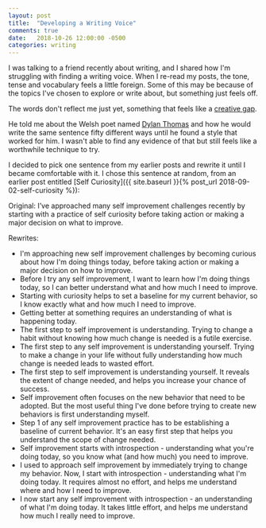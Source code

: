 ```yaml
---
layout: post
title:  "Developing a Writing Voice"
comments: true
date:   2018-10-26 12:00:00 -0500
categories: writing
---
```


I was talking to a friend recently about writing, and I shared how I'm struggling with finding a writing voice. When I re-read my posts, the tone, tense and vocabulary feels a little foreign. Some of this may be because of the topics I've chosen to explore or write about, but something just feels off.

The words don't reflect me just yet, something that feels like a [creative gap](https://www.youtube.com/watch?v=PbC4gqZGPSY).

He told me about the Welsh poet named [Dylan Thomas](https://en.wikipedia.org/wiki/Dylan_Thomas) and how he would write the same sentence fifty different ways until he found a style that worked for him. I wasn't able to find any evidence of that but still feels like a worthwhile technique to try.

I decided to pick one sentence from my earlier posts and rewrite it until I became comfortable with it. I chose this sentence at random, from an earlier post entitled [Self Curiosity]({{ site.baseurl }}{% post_url 2018-09-02-self-curiosity %}):

Original: I’ve approached many self improvement challenges recently by starting with a practice of self curiosity before taking action or making a major decision on what to improve.

Rewrites:
* I'm approaching new self improvement challenges by becoming curious about how I'm doing things today, before taking action or making a major decision on how to improve.
* Before I try any self improvement, I want to learn how I'm doing things today, so I can better understand what and how much I need to improve.
* Starting with curiosity helps to set a baseline for my current behavior, so I know exactly what and how much I need to improve.
* Getting better at something requires an understanding of what is happening today. 
* The first step to self improvement is understanding. Trying to change a habit without knowing how much change is needed is a futile exercise.
* The first step to any self improvement is understanding yourself. Trying to make a change in your life without fully understanding how much change is needed leads to wasted effort.
* The first step to self improvement is understanding yourself. It reveals the extent of change needed, and helps you increase your chance of success.
* Self improvement often focuses on the new behavior that need to be adopted. But the most useful thing I've done before trying to create new behaviors is first understanding myself.
* Step 1 of any self improvement practice has to be establishing a baseline of current behavior. It's an easy first step that helps you understand the scope of change needed.
* Self improvement starts with introspection - understanding what you're doing today, so you know what (and how much) you need to improve.
* I used to approach self improvement by immediately trying to change my behavior. Now, I start with introspection - understanding what I'm doing today. It requires almost no effort, and helps me understand where and how I need to improve.
* I now start any self improvement with introspection - an understanding of what I'm doing today. It takes little effort, and helps me understand how much I really need to improve.
